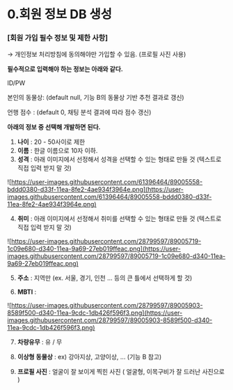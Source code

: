 # 0.회원 정보 DB 생성

### [회원 가입 필수 정보 및 제한 사항]

→ 개인정보 처리방침에 동의해야만 가입할 수 있음. (프로필 사진 사용)

**필수적으로 입력해야 하는 정보는 아래와 같다.**

ID/PW

본인의 동물상: (default null, 기능 B의 동물상 기반 추천 결과로 갱신)

언행 점수 : (default 0, 채팅 분석 결과에 따라 점수 갱신)

**아래의 정보 중 선택해 개발하면 된다.**

1. **나이** : 20 - 50사이로 제한
2. **이름** : 한글 이름으로 10자 이하.
3. **성격** : 아래 이미지에서 선정해서 성격을 선택할 수 있는 형태로 만들 것 (텍스트로 직접 입력 받지 말 것)

![https://user-images.githubusercontent.com/61396464/89005558-bddd0380-d33f-11ea-8fe2-4ae934f3964e.png](https://user-images.githubusercontent.com/61396464/89005558-bddd0380-d33f-11ea-8fe2-4ae934f3964e.png)

 4.  **취미** : 아래 이미지에서 선정해서 취미를 선택할 수 있는 형태로 만들 것 (텍스트로 직접 입력 받지 말 것)

![https://user-images.githubusercontent.com/28799597/89005719-1c09e680-d340-11ea-9a69-27eb019ffeac.png](https://user-images.githubusercontent.com/28799597/89005719-1c09e680-d340-11ea-9a69-27eb019ffeac.png)

  5.  **주소** : 지역만 (ex. 서울, 경기, 인천 ... 등의 큰 틀에서 선택하게 할 것)

  6.  **MBTI** :

![https://user-images.githubusercontent.com/28799597/89005903-8589f500-d340-11ea-9cdc-1db426f596f3.png](https://user-images.githubusercontent.com/28799597/89005903-8589f500-d340-11ea-9cdc-1db426f596f3.png)

  7.  **차량유무** : 유 / 무

  8.  **이상형 동물상** : ex) 강아지상, 고양이상, ... (기능 B 참고)

  9.  **프로필 사진** : 얼굴이 잘 보이게 찍힌 사진 ( 얼굴형, 이목구비가 잘 드러난 사진으로 )

